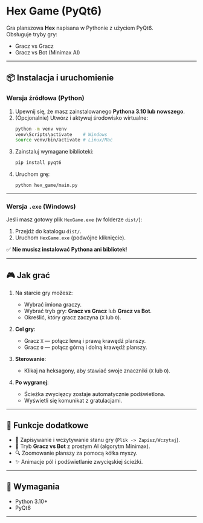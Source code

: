 # Hex Game (PyQt6)

Gra planszowa **Hex** napisana w Pythonie z użyciem PyQt6.  
Obsługuje tryby gry:
- Gracz vs Gracz
- Gracz vs Bot (Minimax AI)

---

## 📦 Instalacja i uruchomienie

### Wersja źródłowa (Python)

1. Upewnij się, że masz zainstalowanego **Pythona 3.10 lub nowszego**.
2. (Opcjonalnie) Utwórz i aktywuj środowisko wirtualne:
   ```bash
   python -m venv venv
   venv\Scripts\activate    # Windows
   source venv/bin/activate # Linux/Mac
   ```
3. Zainstaluj wymagane biblioteki:
   ```bash
   pip install pyqt6
   ```
4. Uruchom grę:
   ```bash
   python hex_game/main.py
   ```

---

### Wersja `.exe` (Windows)

Jeśli masz gotowy plik `HexGame.exe` (w folderze `dist/`):

1. Przejdź do katalogu `dist/`.
2. Uruchom `HexGame.exe` (podwójne kliknięcie).

✅ **Nie musisz instalować Pythona ani bibliotek!**

---

## 🎮 Jak grać

1. Na starcie gry możesz:
   - Wybrać imiona graczy.
   - Wybrać tryb gry: **Gracz vs Gracz** lub **Gracz vs Bot**.
   - Określić, który gracz zaczyna (`X` lub `O`).

2. **Cel gry**:
   - Gracz `X` — połącz lewą i prawą krawędź planszy.
   - Gracz `O` — połącz górną i dolną krawędź planszy.

3. **Sterowanie**:
   - Klikaj na heksagony, aby stawiać swoje znaczniki (`X` lub `O`).

4. **Po wygranej**:
   - Ścieżka zwycięzcy zostaje automatycznie podświetlona.
   - Wyświetli się komunikat z gratulacjami.

---

## 💾 Funkcje dodatkowe

- 📂 Zapisywanie i wczytywanie stanu gry (`Plik -> Zapisz/Wczytaj`).
- 🧐 Tryb **Gracz vs Bot** z prostym AI (algorytm Minimax).
- 🔍 Zoomowanie planszy za pomocą kółka myszy.
- ✨ Animacje pól i podświetlanie zwycięskiej ścieżki.

---

## 📜 Wymagania

- Python 3.10+
- PyQt6

---
